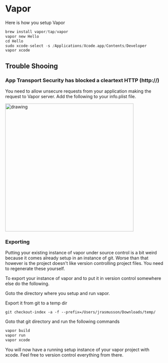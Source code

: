 # Vapor

Here is how you setup Vapor

```swift
brew install vapor/tap/vapor
vapor new Hello
cd Hello
sudo xcode-select -s /Applications/Xcode.app/Contents/Developer
vapor xcode
```

## Trouble Shooing

### App Transport Security has blocked a cleartext HTTP (http://)

You need to allow unsecure requests from your application making the request to Vapor server. Add the following to your info.plist file.

<img src="https://github.com/jrasmusson/ios-starter-kit/blob/master/howtos/images/vapor.unsecure-plist.png" alt="drawing" width="409"/>

### Exporting

Putting your existing instance of vapor under source control is a bit weird because it comes already setup in an instance of git. Worse than that however is the project doesn't like version controlling project files. You need to regenerate these yourself.

To export your instance of vapor and to put it in version control somewhere else do the following.

Goto the directory where you setup and run vapor.

Export it from git to a temp dir

`git checkout-index -a -f --prefix=/Users/jrasmusson/Downloads/temp/`

Goto that git directory and run the following commands

```bash
vapor build
vapor run
vapor xcode
```

You will now have a running setup instance of your vapor project with xcode. Feel free to version control everything from there.







